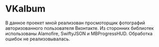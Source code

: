 # VKalbum
 В данное проекет мной реализован просмоторщик фотографий авторизованного пользователя Вконтакте. 
 Из сторонних библиотек использованы Alamofire, SwiftyJSON и MBProgressHUD.
 Обработка ошибок не реализовывалась.
 
